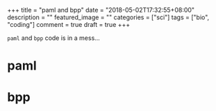 +++
title = "paml and bpp"
date = "2018-05-02T17:32:55+08:00"
description = ""
featured_image = ""
categories = ["sci"]
tags = ["bio", "coding"]
comment = true
draft = true
+++

`paml` and `bpp` code is in a mess...

<!--more-->

# paml

# bpp
